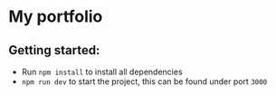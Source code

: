 # My portfolio

## Getting started: 
- Run `npm install` to install all dependencies
- `npm run dev` to start the project, this can be found under port `3000` 
